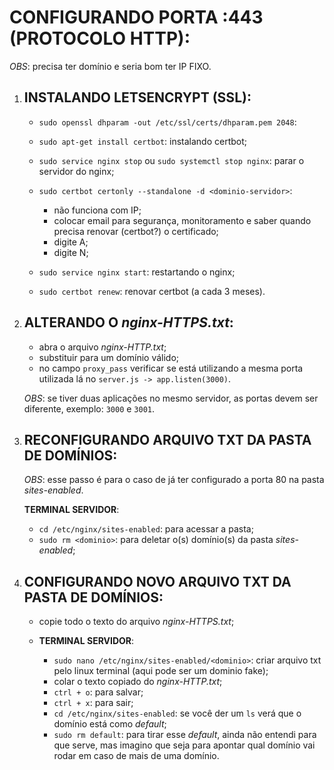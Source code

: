 # CONFIGURANDO PORTA :443 (PROTOCOLO HTTP):
_OBS_: precisa ter domínio e seria bom ter IP FIXO.


1. ## INSTALANDO LETSENCRYPT (SSL):
    - `sudo openssl dhparam -out /etc/ssl/certs/dhparam.pem 2048`:
    - `sudo apt-get install certbot`: instalando certbot;
    - `sudo service nginx stop` ou `sudo systemctl stop nginx`: parar o servidor do nginx;
    - `sudo certbot certonly --standalone -d <dominio-servidor>`:

      - não funciona com IP;
      - colocar email para segurança, monitoramento e saber quando precisa renovar (certbot?) o certificado;
      - digite A;
      - digite N;

    - `sudo service nginx start`: restartando o nginx;
    - `sudo certbot renew`: renovar certbot (a cada 3 meses).

2. ## ALTERANDO O _nginx-HTTPS.txt_:
    - abra o arquivo _nginx-HTTP.txt_;
    - substituir <seu-dominio> para um domínio válido;
    - no campo `proxy_pass` verificar se está utilizando a mesma porta utilizada lá no `server.js -> app.listen(3000)`.

    _OBS_: se tiver duas aplicações no mesmo servidor, as portas devem ser diferente, exemplo: `3000` e `3001`.

3. ## RECONFIGURANDO ARQUIVO TXT DA PASTA DE DOMÍNIOS:
    _OBS_: esse passo é para o caso de já ter configurado a porta 80 na pasta _sites-enabled_.

    **TERMINAL SERVIDOR**:
      - `cd /etc/nginx/sites-enabled`: para acessar a pasta;
      - `sudo rm <dominio>`: para deletar o(s) domínio(s) da pasta _sites-enabled_;

4. ## CONFIGURANDO NOVO ARQUIVO TXT DA PASTA DE DOMÍNIOS:
    - copie todo o texto do arquivo _nginx-HTTPS.txt_;

    - **TERMINAL SERVIDOR**:
      - `sudo nano /etc/nginx/sites-enabled/<dominio>`: criar arquivo txt pelo linux terminal (aqui pode ser um dominio fake);
      - colar o texto copiado do _nginx-HTTP.txt_;
      - `ctrl + o`: para salvar;
      - `ctrl + x`: para sair;
      - `cd /etc/nginx/sites-enabled`: se você der um `ls` verá que o domínio está como _default_;
      - `sudo rm default`: para tirar esse _default_, ainda não entendi para que serve, mas imagino que seja para apontar qual domínio vai rodar em caso de mais de uma domínio.

